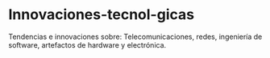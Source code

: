 # Innovaciones-tecnol-gicas
Tendencias e innovaciones sobre: Telecomunicaciones, redes, ingeniería de software, artefactos de hardware y electrónica.
